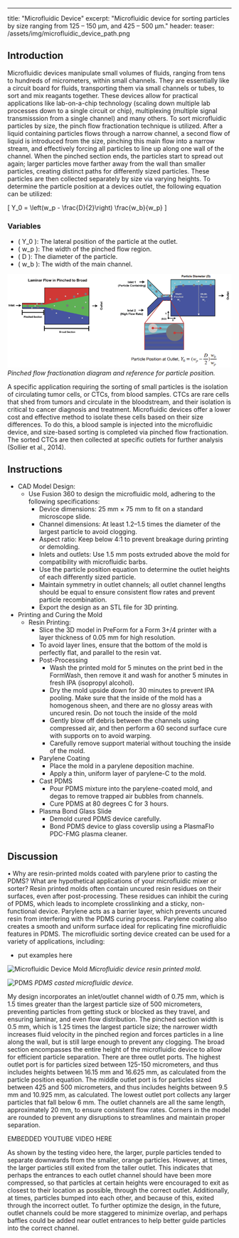 ---
title: "Microfluidic Device"
excerpt: "Microfluidic device for sorting particles by size ranging from 125 – 150 μm, and 425 – 500 μm."
header:
  teaser: /assets/img/microfluidic_device_path.png

## Introduction 

Microfluidic devices manipulate small volumes of fluids, ranging from tens to hundreds of micrometers, within small channels. They are essentially like a circuit board for fluids, transporting them via small channels or tubes, to sort and mix reagants together. These devices allow for practical applications like lab-on-a-chip technology (scaling down multiple lab processes down to a single circuit or chip), multiplexing (multiple signal transmisssion from a single channel) and many others. To sort microfluidic particles by size, the pinch flow fractionation technique is utilized. After a liquid containing particles flows through a narrow channel, a second flow of liquid is introduced from the size, pinching this main flow into a narrow stream, and effectively forcing all particles to line up along one wall of the channel. When the pinched section ends, the particles start to spread out again; larger particles move farther away from the wall than smaller particles, creating distinct paths for differently sized particles. These particles are then collected separately by size via varying heights. To determine the particle position at a devices outlet, the following equation can be utilized: 

\[ Y_0 = \left(w_p - \frac{D}{2}\right) \frac{w_b}{w_p} \]

### Variables

- \( Y_0 \): The lateral position of the particle at the outlet.
- \( w_p \): The width of the pinched flow region.
- \( D \): The diameter of the particle.
- \( w_b \): The width of the main channel.

![Pinched Flow Diagram](/assets/img/pinched_flow_diagram.png)
*Pinched flow fractionation diagram and reference for particle position.*

A specific application requiring the sorting of small particles is the isolation of circulating tumor cells, or CTCs, from blood samples. CTCs are rare cells that shed from tumors and circulate in the bloodstream, and their isolation is critical to cancer diagnosis and treatment. Microfluidic devices offer a lower cost and effective method to isolate these cells based on their size differences. To do this, a blood sample is injected into the microfluidic device, and size-based sorting is completed via pinched flow fractionation. The sorted CTCs are then collected at specific outlets for further analysis (Sollier et al., 2014). 

## Instructions
* CAD Model Design:
  * Use Fusion 360 to design the microfluidic mold, adhering to the following specifications:
    * Device dimensions: 25 mm × 75 mm to fit on a standard microscope slide.
    * Channel dimensions: At least 1.2–1.5 times the diameter of the largest particle to avoid clogging.
    * Aspect ratio: Keep below 4:1 to prevent breakage during printing or demolding.
    * Inlets and outlets: Use 1.5 mm posts extruded above the mold for compatibility with microfluidic barbs.
    * Use the particle position equation to determine the outlet heights of each differently sized particle. 
    * Maintain symmetry in outlet channels; all outlet channel lengths should be equal to ensure consistent flow rates and prevent particle recombination.
    * Export the design as an STL file for 3D printing.
* Printing and Curing the Mold
  * Resin Printing:
    * Slice the 3D model in PreForm for a Form 3+/4 printer with a layer thickness of 0.05 mm for high resolution. 
    * To avoid layer lines, ensure that the bottom of the mold is perfectly flat, and parallel to the resin vat. 
    * Post-Processing
      * Wash the printed mold for 5 minutes on the print bed in the FormWash, then remove it and wash for another 5 minutes in fresh IPA (isopropyl alcohol).
      * Dry the mold upside down for 30 minutes to prevent IPA pooling. Make sure that the inside of the mold has a homogenous sheen, and there are no glossy areas with uncured resin. Do not touch the inside of the mold
      * Gently blow off debris between the channels using compressed air, and then perform a 60 second surface cure with supports on to avoid warping.
      * Carefully remove support material without touching the inside of the mold.
    * Parylene Coating 
      * Place the mold in a parylene deposition machine.
      * Apply a thin, uniform layer of parylene-C to the mold.
    * Cast PDMS
      * Pour PDMS mixture into the parylene-coated mold, and degas to remove trapped air bubbles from channels.
      * Cure PDMS at 80 degrees C for 3 hours. 
    * Plasma Bond Glass Slide
      * Demold cured PDMS device carefully. 
      * Bond PDMS device to glass coverslip using a PlasmaFlo PDC-FMG plasma cleaner.

## Discussion
• Why are resin-printed molds coated with parylene prior to casting the PDMS? What are hypothetical applications of your microfluidic mixer or sorter?
Resin printed molds often contain uncured resin residues on their surfaces, even after post-processing. These residues can inhibit the curing of PDMS, which leads to incomplete crosslinking and a sticky, non-functional device. Parylene acts as a barrier layer, which prevents uncured resin from interfering with the PDMS curing process. Parylene coating also creates a smooth and uniform surface ideal for replicating fine microfluidic features in PDMS. The microfluidic sorting device created can be used for a variety of applications, including: 
  * put examples here

![Microfluidic Device Mold](/assets/img/ufluidic_mold.png)
*Microfluidic device resin printed mold.*

![PDMS](/assets/img/PDMS.png)
*PDMS casted microfluidic device.*

My design incorporates an inlet/outlet channel width of 0.75 mm, which is 1.5 times greater than the largest particle size of 500 micrometers, preventing particles from getting stuck or blocked as they travel, and ensuring laminar, and even flow distribution. The pinched section width is 0.5 mm, which is 1.25 times the largest particle size; the narrower width increases fluid velocity in the pinched region and forces particles in a line along the wall, but is still large enough to prevent any clogging. The broad section encompasses the entire height of the microfluidic device to allow for efficient particle separation. There are three outlet ports. The highest outlet port is for particles sized between 125-150 micrometers, and thus includes heights between 16.15 mm and 16.625 mm, as calculated from the particle position equation. The middle outlet port is for particles sized between 425 and 500 micrometers, and thus includes heights between 9.5 mm and 10.925 mm, as calculated. The lowest outlet port collects any larger particles that fall below 6 mm. The outlet channels are all the same length, approximately 20 mm, to ensure consistent flow rates. Corners in the model are rounded to prevent any disruptions to streamlines and maintain proper separation. 

EMBEDDED YOUTUBE VIDEO HERE 

As shown by the testing video here, the larger, purple particles tended to separate downwards from the smaller, orange particles. However, at times, the larger particles still exited from the taller outlet. This indicates that perhaps the entrances to each outlet channel should have been more compressed, so that particles at certain heights were encouraged to exit as closest to their location as possible, through the correct outlet. Additionally, at times, particles bumped into each other, and because of this, exited through the incorrect outlet. To further optimize the design, in the future, outlet channels could be more staggered to minimize overlap, and perhaps baffles could be added near outlet entrances to help better guide particles into the correct channel.  
